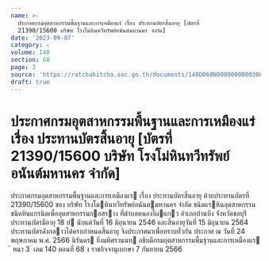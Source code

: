 ```yaml
---
name: >-
  ประกาศกรมอุตสาหกรรมพื้นฐานและการเหมืองแร่ เรื่อง ประทานบัตรสิ้นอายุ [บัตรที่
  21390/15600 บริษัท โรงโม่หินทวีทรัพย์อนันต์มหานคร จำกัด]
date: '2023-09-07'
category: ง
volume: 140
section: 68
page: 3
source: 'https://ratchakitcha.soc.go.th/documents/140D068N0000000000300.pdf'
draft: true
---
```


# ประกาศกรมอุตสาหกรรมพื้นฐานและการเหมืองแร่ เรื่อง ประทานบัตรสิ้นอายุ [บัตรที่ 21390/15600 บริษัท โรงโม่หินทวีทรัพย์อนันต์มหานคร จำกัด]

ประกาศกรมอุตสาหกรรมพื้นฐานและการเหมืองแร เรื่อง ประทานบัตรสิ้นอายุ ด้วยประทานบัตรที่ 21390/15600 ของ บริษัท โรงโมหินทวีทรัพย์อนันตมหานคร จํากัด ชนิดแรหินอุตสาหกรรมชนิดหินแกรนิตเพื่ออุตสาหกรรมกอสราง ที่ตําบลหนองไผแกว อําเภอบ้านบึง จังหวัดชลบุรี ประทานบัตรมีอายุ 18 ป นับแต่วันที่ 16 มิถุนายน 2546 และสิ้นอายุวันที่ 15 มิถุนายน 2564 ประทานบัตรดังกลาวได้ครบกําหนดสิ้นอายุ จึงประกาศมาเพื่อทราบทั่วกัน ประกาศ ณ วันที่ 24 พฤษภาคม พ.ศ. 2566 นิรันดร ยิ่งมหิศรานนท อธิบดีกรมอุตสาหกรรมพื้นฐานและการเหมืองแร ้ หนา 3 ่ เลม 140 ตอนที่ 68 ง ราชกิจจานุเบกษา 7 กันยายน 2566
